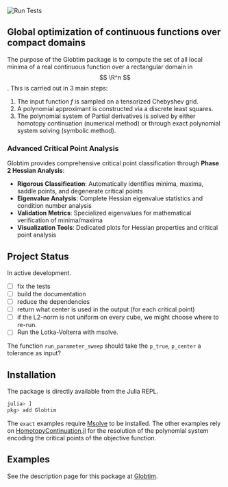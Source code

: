 ![Run Tests](https://github.com/gescholt/globtim.jl/actions/workflows/test.yml/badge.svg)

## Global optimization of continuous functions over compact domains

The purpose of the Globtim package is to compute the set of all local minima of a real continuous function over a rectangular domain in $$ \R^n $$. This is carried out in 3 main steps:

1. The input function $f$ is sampled on a tensorized Chebyshev grid.
2. A polynomial approximant is constructed via a discrete least squares.
3. The polynomial system of Partial derivatives is solved by either homotopy continuation (numerical  method) or through exact polynomial system solving (symbolic method).

### Advanced Critical Point Analysis

Globtim provides comprehensive critical point classification through **Phase 2 Hessian Analysis**:
- **Rigorous Classification**: Automatically identifies minima, maxima, saddle points, and degenerate critical points
- **Eigenvalue Analysis**: Complete Hessian eigenvalue statistics and condition number analysis
- **Validation Metrics**: Specialized eigenvalues for mathematical verification of minima/maxima
- **Visualization Tools**: Dedicated plots for Hessian properties and critical point analysis

## Project Status

In active development.

- [ ] fix the tests
- [ ] build the documentation
- [ ] reduce the dependencies
- [ ] return what center is used in the output (for each critical point)
- [ ] if the L2-norm is not uniform on every cube, we might choose where to re-run.
- [ ] Run the Lotka-Volterra with msolve. 

The function `run_parameter_sweep` should take the `p_true`, `p_center` a tolerance as input? 

## Installation

The package is directly available from the Julia REPL.

```julia
julia> ]
pkg> add Globtim
```

The `exact` examples require [Msolve](https://msolve.lip6.fr/) to be installed. 
The other examples rely on [HomotopyContinuation.jl](https://www.juliahomotopycontinuation.org/) for the resolution of the polynomial system encoding the critical points of the objective function. 

## Examples


See the description page for this package at [Globtim](https://gescholt.github.io/globtim).
